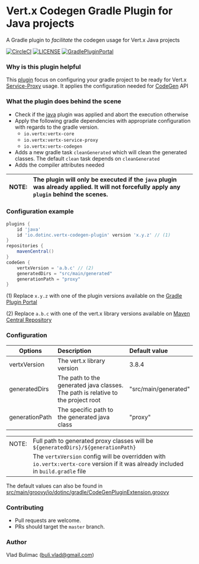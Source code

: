 # Vert.x Codegen Gradle Plugin for Java projects

A Gradle plugin to _facilitate_ the codegen usage for Vert.x Java projects

[![CircleCI](https://circleci.com/gh/bulivlad/vertx-codegen-plugin.svg?style=svg)](https://circleci.com/gh/bulivlad/vertx-codegen-plugin)
[![LICENSE](https://img.shields.io/github/license/bulivlad/vertx-codegen-plugin.svg)](https://github.com/bulivlad/vertx-codegen-plugin/blob/master/LICENSE)
[![GradlePluginPortal](https://img.shields.io/maven-metadata/v/https/plugins.gradle.org/m2/io/dotinc/vertx-codegen-plugin/io.dotinc.vertx-codegen-plugin.gradle.plugin/maven-metadata.xml.svg?label=gradlePluginPortal)](https://plugins.gradle.org/plugin/io.dotinc.vertx-codegen-plugin)

### Why is this plugin helpful
This [plugin](https://plugins.gradle.org/plugin/io.dotinc.vertx-codegen-plugin) focus on configuring your gradle project to be ready for Vert.x [Service-Proxy](https://github.com/vert-x3/vertx-service-proxy) usage. It applies the configuration needed for [CodeGen](https://github.com/vert-x3/vertx-codegen) API

### What the plugin does behind the scene
* Check if the [java](https://docs.gradle.org/current/userguide/java_plugin.html) plugin was applied and abort the execution otherwise
* Apply the following gradle dependencies with appropriate configuration with regards to the gradle version.
	* `io.vertx:vertx-core`
	* `io.vertx:vertx-service-proxy`
	* `io.vertx:vertx-codegen`
* Adds a new gradle task `cleanGenerated` which will clean the generated classes. The default `clean` task depends on `cleanGenerated`
* Adds the compiler attributes needed

| NOTE: | The plugin will only be executed if the `java` plugin was already applied. It will not forcefully apply any `plugin` behind the scenes. |
| ------------- | :------------- |

### Configuration example
```groovy
plugins {
	id 'java'
	id 'io.dotinc.vertx-codegen-plugin' version 'x.y.z' // (1)
}
repositories {
    mavenCentral()
}
codeGen {
	vertxVersion = 'a.b.c' // (2)
	generatedDirs = "src/main/generated"
	generationPath = "proxy"
}
```

(1) Replace `x.y.z` with one of the plugin versions available on the [Gradle Plugin Portal](https://plugins.gradle.org/plugin/io.dotinc.vertx-codegen-plugin)

(2) Replace `a.b.c` with one of the vert.x library versions available on [Maven Central Repository](https://mvnrepository.com/artifact/io.vertx/vertx-core)

### Configuration
| Options | Description | Default value |
| ------------- | :------------- | :-----|
| vertxVersion | The vert.x library version | 3.8.4 |
| generatedDirs | The path to the generated java classes. The path is relative to the project root | "src/main/generated" |
| generationPath | The specific path to the generated java class | "proxy" |

| |  |
| --- | --- |
| NOTE:  | Full path to generated proxy classes will be `${generatedDirs}/${generationPath}` |
| | The `vertxVersion` config will be overridden with `io.vertx:vertx-core` version if it was already included in `build.gradle` file |

The default values can also be found in [src/main/groovy/io/dotinc/gradle/CodeGenPluginExtension.groovy](https://github.com/bulivlad/vertx-codegen-plugin/blob/master/src/main/groovy/io/dotinc/gradle/CodeGenPluginExtension.groovy)

### Contributing

* Pull requests are welcome.
* PRs should target the `master` branch.

### Author

Vlad Bulimac (buli.vlad@gmail.com)